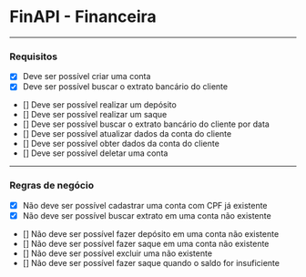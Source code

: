 # FinAPI - Financeira

---

### Requisitos

- [X] Deve ser possível criar uma conta
- [X] Deve ser possível buscar o extrato bancário do cliente 
- [] Deve ser possível realizar um depósito 
- [] Deve ser possível realizar um saque 
- [] Deve ser possível buscar o extrato bancário do cliente por data
- [] Deve ser possível atualizar dados da conta do cliente
- [] Deve ser possível obter dados da conta do cliente
- [] Deve ser possível deletar uma conta

---

### Regras de negócio

- [X] Não deve ser possível cadastrar uma conta com CPF já existente
- [X] Não deve ser possível buscar extrato em uma conta não existente
- [] Não deve ser possível fazer depósito em uma conta não existente
- [] Não deve ser possível fazer saque em uma conta não existente
- [] Não deve ser possível excluir uma não existente
- [] Não deve ser possível fazer saque quando o saldo for insuficiente 